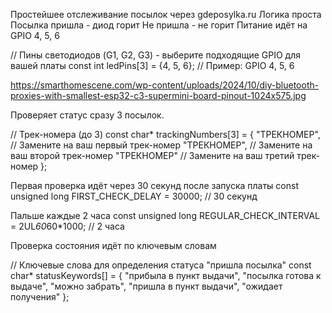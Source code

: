 Простейшее отслеживание посылок через gdeposylka.ru
Логика проста
Посылка пришла - диод горит
Не пришла - не горит
Питание идёт на GPIO 4, 5, 6

// Пины светодиодов (G1, G2, G3) - выберите подходящие GPIO для вашей платы
const int ledPins[3] = {4, 5, 6};  // Пример: GPIO 4, 5, 6

https://smarthomescene.com/wp-content/uploads/2024/10/diy-bluetooth-proxies-with-smallest-esp32-c3-supermini-board-pinout-1024x575.jpg


Проверяет статус сразу 3 посылок.

// Трек-номера (до 3)
const char* trackingNumbers[3] = {
  "ТРЕКНОМЕР",        // Замените на ваш первый трек-номер
  "ТРЕКНОМЕР",     // Замените на ваш второй трек-номер
  "ТРЕКНОМЕР"         // Замените на ваш третий трек-номер
};


Первая проверка идёт через 30 секунд после запуска платы
const unsigned long FIRST_CHECK_DELAY = 30000;         // 30 секунд

Пальше каждые 2 часа
const unsigned long REGULAR_CHECK_INTERVAL = 2UL*60*60*1000; // 2 часа


Проверка состояния идёт по ключевым словам

// Ключевые слова для определения статуса "пришла посылка"
const char* statusKeywords[] = {
  "прибыла в пункт выдачи",
  "посылка готова к выдаче",
  "можно забрать",
  "пришла в пункт выдачи",
  "ожидает получения"
};
